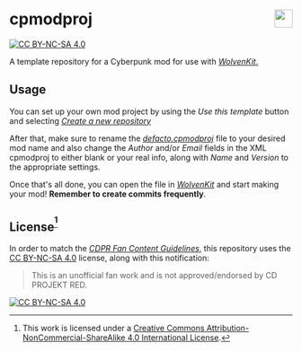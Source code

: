 # cpmodproj <img align="right" src="https://user-images.githubusercontent.com/99456326/253195160-df589079-e508-4c30-8bd4-f7acebc43187.svg" width="32px">

[![CC BY-NC-SA 4.0](https://img.shields.io/badge/License-CC%20BY--NC--SA%204.0-lightgrey.svg)][cc-by-nc-sa]

A template repository for a Cyberpunk mod for use with [_WolvenKit_.][wolvenkit]

## Usage

You can set up your own mod project by using the _Use this template_ button and selecting [_Create a new repository_](https://github.com/new?template_name=cpmodproj&template_owner=nullfrctl)

After that, make sure to rename the [_defacto.cpmodproj_](https://github.com/nullfrctl/cpmodproj/blob/main/defacto.cpmodproj) file to your desired mod name and also change the _Author_ and/or _Email_ fields in the XML cpmodproj to either blank or your real info, along with  _Name_ and _Version_ to the appropriate settings.

Once that's all done, you can open the file in [_WolvenKit_][wolvenkit] and start making your mod! **Remember to create commits frequently**.

## License<sup>[^1]</sup>

In order to match the [_CDPR Fan Content Guidelines_](https://www.cdprojektred.com/en/fan-content), this repository uses the [CC BY-NC-SA 4.0][cc-by-nc-sa] license, along with this notification:

> This is an unofficial fan work and is not approved/endorsed by CD PROJEKT RED.

[![CC BY-NC-SA 4.0](https://licensebuttons.net/l/by-nc-sa/4.0/80x15.png)][cc-by-nc-sa]

[cc-by-nc-sa]: http://creativecommons.org/licenses/by-nc-sa/4.0/
[wolvenkit]: https://github.com/WolvenKit/WolvenKit
[^1]: This work is licensed under a [Creative Commons Attribution-NonCommercial-ShareAlike 4.0 International License][cc-by-nc-sa].
